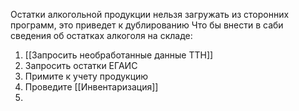 Остатки алкогольной продукции нельзя загружать из сторонних программ, это приведет к дублированию
Что бы внести в саби сведения об остатках алкоголя на складе:
1. [[Запросить необработанные данные ТТН]]
2. Запросить остатки ЕГАИС
3. Примите к учету продукцию
4. Проведите [[Инвентаризация]]
5. 